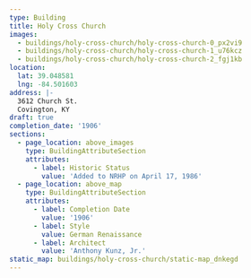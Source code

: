 ```yaml
---
type: Building
title: Holy Cross Church
images:
  - buildings/holy-cross-church/holy-cross-church-0_px2vi9
  - buildings/holy-cross-church/holy-cross-church-1_u76kcz
  - buildings/holy-cross-church/holy-cross-church-2_fgj1kb
location:
  lat: 39.048581
  lng: -84.501603
address: |-
  3612 Church St.
  Covington, KY
draft: true
completion_date: '1906'
sections:
  - page_location: above_images
    type: BuildingAttributeSection
    attributes:
      - label: Historic Status
        value: 'Added to NRHP on April 17, 1986'
  - page_location: above_map
    type: BuildingAttributeSection
    attributes:
      - label: Completion Date
        value: '1906'
      - label: Style
        value: German Renaissance
      - label: Architect
        value: 'Anthony Kunz, Jr.'
static_map: buildings/holy-cross-church/static-map_dnkegd
---
```

